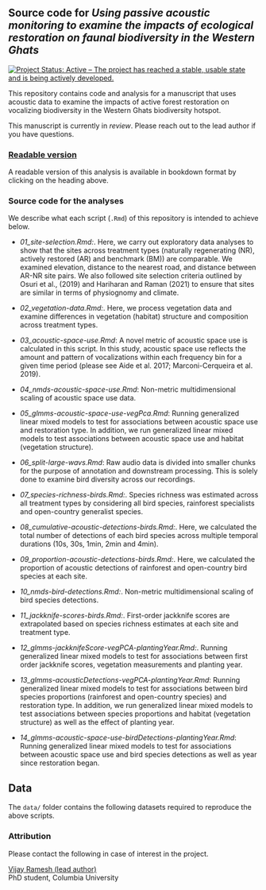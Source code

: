 ## Source code for _Using passive acoustic monitoring to examine the impacts of ecological restoration on faunal biodiversity in the Western Ghats_

<!-- badges: start -->
  [![Project Status: Active – The project has reached a stable, usable state and is being actively developed.](https://www.repostatus.org/badges/latest/active.svg)](https://www.repostatus.org/#active)
<!-- badges: end -->

This repository contains code and analysis for a manuscript that uses acoustic data to examine the impacts of active forest restoration on vocalizing biodiversity in the Western Ghats biodiversity hotspot.  

This manuscript is currently in _review_. Please reach out to the lead author if you have questions.  

### [Readable version](https://vjjan91.github.io/acoustics-Restoration/)

A readable version of this analysis is available in bookdown format by clicking on the heading above.

### Source code for the analyses

We describe what each script (`.Rmd`) of this repository is intended to achieve below.  
- _01_site-selection.Rmd:_. Here, we carry out exploratory data analyses to show that the sites across treatment types (naturally regenerating (NR), actively restored (AR) and benchmark (BM)) are comparable. We examined elevation, distance to the nearest road, and distance between AR-NR site pairs. We also followed site selection criteria outlined by Osuri et al., (2019) and Hariharan and Raman (2021) to ensure that sites are similar in terms of physiognomy and climate.  

- _02_vegetation-data.Rmd:_. Here, we process vegetation data and examine differences in vegetation (habitat) structure and composition across treatment types.  

- _03_acoustic-space-use.Rmd_: A novel metric of acoustic space use is calculated in this script. In this study, acoustic space use reflects the amount and pattern of vocalizations within each frequency bin for a given time period (please see Aide et al. 2017; Marconi-Cerqueira et al. 2019).  

- _04_nmds-acoustic-space-use.Rmd_: Non-metric multidimensional scaling of acoustic space use data.  

- _05_glmms-acoustic-space-use-vegPca.Rmd_: Running generalized linear mixed models to test for associations between acoustic space use and restoration type. In addition, we run generalized linear mixed models to test associations between acoustic space use and habitat (vegetation structure).  

- _06_split-large-wavs.Rmd_: Raw audio data is divided into smaller chunks for the purpose of annotation and downstream processing. This is solely done to examine bird diversity across our recordings.  

- _07_species-richness-birds.Rmd:_. Species richness was estimated across all treatment types by considering all bird species, rainforest specialists and open-country generalist species. 

- _08_cumulative-acoustic-detections-birds.Rmd:_. Here, we calculated the total number of detections of each bird species across multiple temporal durations (10s, 30s, 1min, 2min and 4min).  

- _09_proportion-acoustic-detections-birds.Rmd:_. Here, we calculated the proportion of acoustic detections of rainforest and open-country bird species at each site.  

- _10_nmds-bird-detections.Rmd:_. Non-metric multidimensional scaling of bird species detections.   

- _11_jackknife-scores-birds.Rmd:_. First-order jackknife scores are extrapolated based on species richness estimates at each site and treatment type.   

- _12_glmms-jackknifeScore-vegPCA-plantingYear.Rmd:_. Running generalized linear mixed models to test for associations between first order jackknife scores, vegetation measurements and planting year.    

- _13_glmms-acousticDetections-vegPCA-plantingYear.Rmd_: Running generalized linear mixed models to test for associations between bird species proportions (rainforest and open-country species) and restoration type. In addition, we run generalized linear mixed models to test associations between species proportions and habitat (vegetation structure) as well as the effect of planting year.    

- _14_glmms-acoustic-space-use-birdDetections-plantingYear.Rmd_: Running generalized linear mixed models to test for associations between acoustic space use and bird species detections as well as year since restoration began.    

## Data 

The `data/` folder contains the following datasets required to reproduce the above scripts.   

### Attribution

Please contact the following in case of interest in the project.

[Vijay Ramesh (lead author)](https://evolecol.weebly.com/)  
PhD student, Columbia University